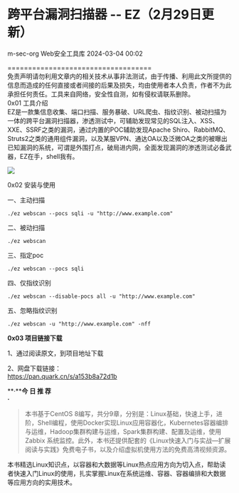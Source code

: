 #  跨平台漏洞扫描器 -- EZ（2月29日更新）   
m-sec-org  Web安全工具库   2024-03-04 00:02  
  
===================================  
免责声明请勿利用文章内的相关技术从事非法测试，由于传播、利用此文所提供的信息而造成的任何直接或者间接的后果及损失，均由使用者本人负责，作者不为此承担任何责任。工具来自网络，安全性自测，如有侵权请联系删除。  
0x01 工具介绍  
EZ是一款集信息收集、端口扫描、服务暴破、URL爬虫、指纹识别、被动扫描为一体的跨平台漏洞扫描器，渗透测试中，可辅助发现常见的SQL注入、XSS、XXE、SSRF之类的漏洞，通过内置的POC辅助发现Apache Shiro、RabbitMQ、Struts2之类的通用组件漏洞，以及某服VPN、通达OA以及泛微OA之类的被曝出已知漏洞的系统，可谓是外围打点，破局进内网，全面发现漏洞的渗透测试必备武器，EZ在手，shell我有。  
  
![](https://mmbiz.qpic.cn/sz_mmbiz_png/8H1dCzib3UibtnN8LBEodkciaDRb8ic06pAtf1T1qYGKqdDibOvibj8nIQlRVd1LKOsP26mvD98EI1L8eAyIa8tl9jUg/640?wx_fmt=png&from=appmsg "")  
  
  
0x02 安装与使用  
  
一、主动扫描  
```
./ez webscan --pocs sqli -u "http://www.example.com"
```  
  
二、被动扫描  
```
./ez webscan
```  
  
三、指定poc  
```
./ez webscan --pocs sqli
```  
  
四、仅指纹识别  
```
./ez webscan --disable-pocs all -u "http://www.example.com"
```  
  
五、忽略指纹识别  
```
./ez webscan -u "http://www.example.com" -nff
```  
  
**0x03 项目链接下载**  
  
1、通过阅读原文，到项目地址下载  
  
2、网盘下载链接：  
https://pan.quark.cn/s/a153b8a72d1b  
  
  
  
**·****今 日 推 荐**  
**·**  
  
> 本书基于CentOS 8编写，共分9章，分别是：Linux基础，快速上手，进阶，Shell编程，使用Docker实现Linux应用容器化，Kubernetes容器编排与运维，Hadoop集群构建与运维，Spark集群构建、配置及运维，使用Zabbix 系统监控。此外，本书还提供配套的《Linux快速入门与实战—扩展阅读与实践》免费电子书，以及介绍虚拟机使用方法的免费高清视频资源。  
  
本书精选Linux知识点，以容器和大数据等Linux热点应用方向为切入点，帮助读者快速入门Linux的使用，扎实掌握Linux在系统运维、容器、容器编排和大数据等应用方向的实用技术。  
  
  
  
